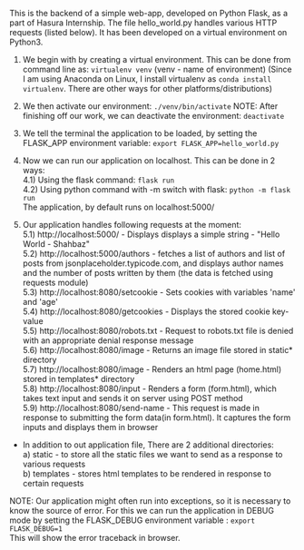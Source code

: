 This is the backend of a simple web-app, developed on Python Flask, as a part of Hasura Internship.
The file hello_world.py handles various HTTP requests (listed below).
It has been developed on a virtual environment on Python3.


1. We begin with by creating a virtual environment.
This can be done from command line as: ```virtualenv venv``` (venv - name of environment)
(Since I am using Anaconda on Linux, I install virtualenv as ```conda install virtualenv```.
There are other ways for other platforms/distributions)

2. We then activate our environment: ```./venv/bin/activate```
NOTE: After finishing off our work, we can deactivate the environment: ```deactivate```

3. We tell the terminal the application to be loaded, by setting the FLASK_APP environment variable: 
```export FLASK_APP=hello_world.py```

4. Now we can run our application on localhost. This can be done in 2 ways:  
4.1) Using the flask command: ```flask run```  
4.2) Using python command with -m switch with flask: ```python -m flask run ```  
The application, by default runs on localhost:5000/  

5. Our application handles following requests at the moment:  
5.1) http://localhost:5000/ - Displays displays a simple string - "Hello World - Shahbaz"  
5.2) http://localhost:5000/authors - fetches a list of authors and list of posts from jsonplaceholder.typicode.com, and 	 displays author names and the number of posts written by them (the data is fetched using requests module)  
5.3) http://localhost:8080/setcookie - Sets cookies with variables 'name' and 'age'  
5.4) http://localhost:8080/getcookies - Displays the stored cookie key-value  
5.5) http://localhost:8080/robots.txt - Request to robots.txt file is denied with an appropriate denial response message    
5.6) http://localhost:8080/image - Returns an image file stored in static* directory  
5.7) http://localhost:8080/image - Renders an html page (home.html) stored in templates* directory  
5.8) http://localhost:8080/input - Renders a form (form.html), which takes text input and sends it on server using POST method  
5.9) http://localhost:8080/send-name - This request is made in response to submitting the form data(in form.html). It captures the form inputs and displays them in browser  

* In addition to out application file, There are 2 additional directories:  
a) static - to store all the static files we want to send as a response to various requests  
b) templates - stores html templates to be rendered in response to certain requests  

NOTE: Our application might often run into exceptions, so it is necessary to know the source of error.
For this we can run the application in DEBUG mode by setting the FLASK_DEBUG environment variable : ```export FLASK_DEBUG=1```  
This will show the error traceback in browser.
